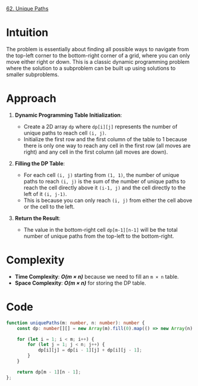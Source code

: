 [62. Unique Paths](https://leetcode.com/problems/unique-paths/)

# Intuition

The problem is essentially about finding all possible ways to navigate from the top-left corner to the bottom-right corner of a grid, where you can only move either right or down. This is a classic dynamic programming problem where the solution to a subproblem can be built up using solutions to smaller subproblems.

# Approach

1. **Dynamic Programming Table Initialization**: 
   - Create a 2D array `dp` where `dp[i][j]` represents the number of unique paths to reach cell `(i, j)`.
   - Initialize the first row and the first column of the table to 1 because there is only one way to reach any cell in the first row (all moves are right) and any cell in the first column (all moves are down).

2. **Filling the DP Table**:
   - For each cell `(i, j)` starting from `(1, 1)`, the number of unique paths to reach `(i, j)` is the sum of the number of unique paths to reach the cell directly above it `(i-1, j)` and the cell directly to the left of it `(i, j-1)`.
   - This is because you can only reach `(i, j)` from either the cell above or the cell to the left.

3. **Return the Result**:
   - The value in the bottom-right cell `dp[m-1][n-1]` will be the total number of unique paths from the top-left to the bottom-right.

# Complexity

- **Time Complexity**: ***O(m × n)*** because we need to fill an `m × n` table.
- **Space Complexity**: ***O(m × n)*** for storing the DP table.

# Code

```typescript
function uniquePaths(m: number, n: number): number {
    const dp: number[][] = new Array(m).fill(0).map(() => new Array(n).fill(1));

    for (let i = 1; i < m; i++) {
        for (let j = 1; j < n; j++) {
            dp[i][j] = dp[i - 1][j] + dp[i][j - 1];
        }
    }

    return dp[m - 1][n - 1];
};
```